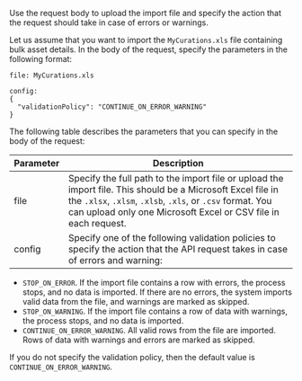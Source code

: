 Use the request body to upload the import file and specify the action that the request should take in case of errors or warnings.

Let us assume that you want to import the `MyCurations.xls` file containing bulk asset details. In the body of the request, specify the parameters in the following format:

```
file: MyCurations.xls

config: 
{
  "validationPolicy": "CONTINUE_ON_ERROR_WARNING"
}
```

The following table describes the parameters that you can specify in the body of the request:

| Parameter | Description |
|-----------|-------------|
| file | Specify the full path to the import file or upload the import file. This should be a Microsoft Excel file in the `.xlsx`, `.xlsm`, `.xlsb`, `.xls`, or `.csv` format. You can upload only one Microsoft Excel or CSV file in each request. |
| config | Specify one of the following validation policies to specify the action that the API request takes in case of errors and warning: |

- `STOP_ON_ERROR`. If the import file contains a row with errors, the process stops, and no data is imported. If there are no errors, the system imports valid data from the file, and warnings are marked as skipped.
- `STOP_ON_WARNING`. If the import file contains a row of data with warnings, the process stops, and no data is imported.
- `CONTINUE_ON_ERROR_WARNING`. All valid rows from the file are imported. Rows of data with warnings and errors are marked as skipped.

If you do not specify the validation policy, then the default value is `CONTINUE_ON_ERROR_WARNING`.
